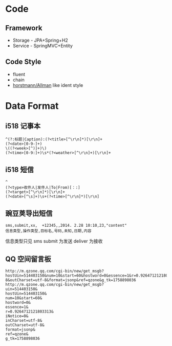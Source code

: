 


# Code

## Framework
* Storage - JPA+Spring+H2
* Service - SpringMVC+Entity

## Code Style

* fluent
* chain
* [horstmann/Allman](https://en.wikipedia.org/wiki/Indent_style) like ident style


# Data Format

## i518 记事本
```
^(?:标题|Caption):(?<title>[^\r\n]*)[\r\n]+
(?<date>[0-9-]+)
\((?<week>[^)]+)\)
(?<time>[0-9:]+)\s*(?<weather>[^\r\n]+)[\r\n]+
```

## i518 短信
```
^
(?<type>收件人|发件人|To|From)[：:]
(?<target>[^\r\n]*)[\r\n]+
(?<date>[^\s]+)\s+(?<time>[^\r\n]*)[\r\n]
```

## 豌豆荚导出短信

```
sms,submit,xx,	+12345,,2014. 2.28 10:10,23,"content"
信息类型,操作类型,目标名,号码,未知,日期,内容
```

信息类型只见 sms
submit 为发送
deliver 为接收

## QQ 空间留言板
```
http://m.qzone.qq.com/cgi-bin/new/get_msgb?hostUin=514403150&num=10&start=60&hostword=0&essence=1&r=0.9264712121803313&iNotice=0&inCharset=utf-8&outCharset=utf-8&format=jsonp&ref=qzone&g_tk=1758898036
http://m.qzone.qq.com/cgi-bin/new/get_msgb?
uin=514403150&
hostUin=514403150&
num=10&start=60&
hostword=0&
essence=1&
r=0.9264712121803313&
iNotice=0&
inCharset=utf-8&
outCharset=utf-8&
format=jsonp&
ref=qzone&
g_tk=1758898036
```
